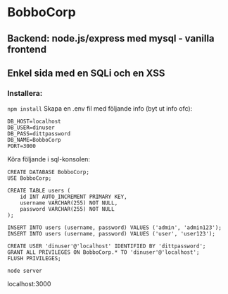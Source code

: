 # BobboCorp
## Backend: node.js/express med mysql - vanilla frontend
## Enkel sida med en SQLi och en XSS

### Installera:

```npm install```
Skapa en .env fil med följande info (byt ut info ofc):
```
DB_HOST=localhost
DB_USER=dinuser
DB_PASS=dittpassword
DB_NAME=BobboCorp
PORT=3000
```

Köra följande i sql-konsolen:

```
CREATE DATABASE BobboCorp;
USE BobboCorp;

CREATE TABLE users (
    id INT AUTO_INCREMENT PRIMARY KEY,
    username VARCHAR(255) NOT NULL,
    password VARCHAR(255) NOT NULL
);

INSERT INTO users (username, password) VALUES ('admin', 'admin123');
INSERT INTO users (username, password) VALUES ('user', 'user123');

CREATE USER 'dinuser'@'localhost' IDENTIFIED BY 'dittpassword';
GRANT ALL PRIVILEGES ON BobboCorp.* TO 'dinuser'@'localhost';
FLUSH PRIVILEGES;
```

```
node server
```

localhost:3000
